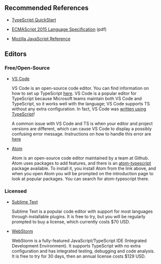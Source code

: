 ## Recommended References

- [TypeScript QuickStart](https://www.typescriptlang.org/docs/tutorial.html)

- [ECMAScript 2015 Language Specification](http://www.ecma-international.org/publications/files/ECMA-ST/Ecma-262.pdf) (pdf)
- [Mozilla JavaScript Reference](https://developer.mozilla.org/en-US/docs/Web/JavaScript/Reference)

## Editors

### Free/Open-Source

- [VS Code](https://code.visualstudio.com)

  VS Code is an open-source code editor. You can find information on how to set up TypeScript [here](https://code.visualstudio.com/docs/languages/typescript). VS Code is a popular editor for TypeScript because Microsoft teams maintain both VS Code and TypeScript, so it works well with the language; VS Code supports TS without any extra configuration. In fact, VS Code was [written using TypeScript](https://github.com/Microsoft/vscode/tree/master/src/vs)!

  A common issue with VS Code and TS is when your editor and project versions are different, which can cause VS Code to display a possibly confusing error message. Instructions on how to handle this error are [here](https://code.visualstudio.com/docs/languages/typescript#_using-newer-typescript-versions)

- [Atom](https://atom.io)

  Atom is an open-source code editor maintained by a team at Github. Atom uses packages to add features, and there is an [atom-typescript](https://atom.io/packages/atom-typescript) package available. To install it, you install Atom from the link above, and when you open Atom you will be prompted on the introduction page to look at popular packages. You can search for atom-typescript there.

### Licensed

- [Sublime Text](https://www.sublimetext.com)

  Sublime Text is a popular code editor with support for most languages through installable plugins. It is free to try, but you will be regularly prompted to buy a license, which currently costs $70 USD.

- [WebStorm](https://www.jetbrains.com/webstorm/buy/#edition=commercial)

  WebStorm is a fully-featured JavaScript/TypeScript IDE (Integrated Development Environment). It supports TypeScript with no extra configuration and has integrated testing, debugging and code analysis. It is free to try for 30 days, then an annual license costs $129 USD.
